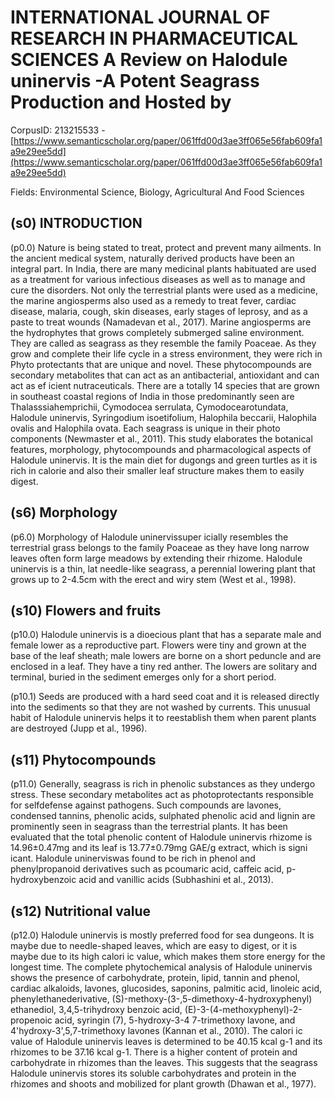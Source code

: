 # INTERNATIONAL JOURNAL OF RESEARCH IN PHARMACEUTICAL SCIENCES A Review on Halodule uninervis -A Potent Seagrass Production and Hosted by

CorpusID: 213215533 - [https://www.semanticscholar.org/paper/061ffd00d3ae3ff065e56fab609fa1a9e29ee5dd](https://www.semanticscholar.org/paper/061ffd00d3ae3ff065e56fab609fa1a9e29ee5dd)

Fields: Environmental Science, Biology, Agricultural And Food Sciences

## (s0) INTRODUCTION
(p0.0) Nature is being stated to treat, protect and prevent many ailments. In the ancient medical system, naturally derived products have been an integral part. In India, there are many medicinal plants habituated are used as a treatment for various infectious diseases as well as to manage and cure the disorders. Not only the terrestrial plants were used as a medicine, the marine angiosperms also used as a remedy to treat fever, cardiac disease, malaria, cough, skin diseases, early stages of leprosy, and as a paste to treat wounds (Namadevan et al., 2017). Marine angiosperms are the hydrophytes that grows completely submerged saline environment. They are called as seagrass as they resemble the family Poaceae. As they grow and complete their life cycle in a stress environment, they were rich in Phyto protectants that are unique and novel. These phytocompounds are secondary metabolites that can act as an antibacterial, antioxidant and can act as ef icient nutraceuticals. There are a totally 14 species that are grown in southeast coastal regions of India in those predominantly seen are Thalasssiahemprichii, Cymodocea serrulata, Cymodocearotundata, Halodule uninervis, Syringodium isoetifolium, Halophila beccarii, Halophila ovalis and Halophila ovata. Each seagrass is unique in their photo components (Newmaster et al., 2011). This study elaborates the botanical features, morphology, phytocompounds and pharmacological aspects of Halodule uninervis. It is the main diet for dugongs and green turtles as it is rich in calorie and also their smaller leaf structure makes them to easily digest.
## (s6) Morphology
(p6.0) Morphology of Halodule uninervissuper icially resembles the terrestrial grass belongs to the family Poaceae as they have long narrow leaves often form large meadows by extending their rhizome. Halodule uninervis is a thin, lat needle-like seagrass, a perennial lowering plant that grows up to 2-4.5cm with the erect and wiry stem (West et al., 1998).
## (s10) Flowers and fruits
(p10.0) Halodule uninervis is a dioecious plant that has a separate male and female lower as a reproductive part. Flowers were tiny and grown at the base of the leaf sheath; male lowers are borne on a short peduncle and are enclosed in a leaf. They have a tiny red anther. The lowers are solitary and terminal, buried in the sediment emerges only for a short period.

(p10.1) Seeds are produced with a hard seed coat and it is released directly into the sediments so that they are not washed by currents. This unusual habit of Halodule uninervis helps it to reestablish them when parent plants are destroyed (Jupp et al., 1996).
## (s11) Phytocompounds
(p11.0) Generally, seagrass is rich in phenolic substances as they undergo stress. These secondary metabolites act as photoprotectants responsible for selfdefense against pathogens. Such compounds are lavones, condensed tannins, phenolic acids, sulphated phenolic acid and lignin are prominently seen in seagrass than the terrestrial plants. It has been evaluated that the total phenolic content of Halodule uninervis rhizome is 14.96±0.47mg and its leaf is 13.77±0.79mg GAE/g extract, which is signi icant. Halodule uninerviswas found to be rich in phenol and phenylpropanoid derivatives such as pcoumaric acid, caffeic acid, p-hydroxybenzoic acid and vanillic acids (Subhashini et al., 2013).
## (s12) Nutritional value
(p12.0) Halodule uninervis is mostly preferred food for sea dungeons. It is maybe due to needle-shaped leaves, which are easy to digest, or it is maybe due to its high calori ic value, which makes them store energy for the longest time. The complete phytochemical analysis of Halodule uninervis shows the presence of carbohydrate, protein, lipid, tannin and phenol, cardiac alkaloids, lavones, glucosides, saponins, palmitic acid, linoleic acid, phenylethanederivative, (S)-methoxy-(3-,5-dimethoxy-4-hydroxyphenyl) ethanediol, 3,4,5-trihydroxy benzoic acid, (E)-3-(4-methoxyphenyl)-2-propenoic acid, syringin (7), 5-hydroxy-3-4 7-trimethoxy lavone, and 4'hydroxy-3',5,7-trimethoxy lavones (Kannan et al., 2010). The calori ic value of Halodule uninervis leaves is determined to be 40.15 kcal g-1 and its rhizomes to be 37.16 kcal g-1. There is a higher content of protein and carbohydrate in rhizomes than the leaves. This suggests that the seagrass Halodule uninervis stores its soluble carbohydrates and protein in the rhizomes and shoots and mobilized for plant growth (Dhawan et al., 1977).
